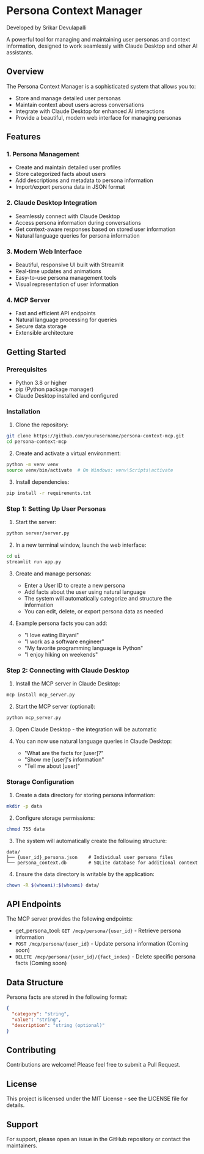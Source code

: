 # Persona Context Manager

Developed by Srikar Devulapalli

A powerful tool for managing and maintaining user personas and context information, designed to work seamlessly with Claude Desktop and other AI assistants.

## Overview

The Persona Context Manager is a sophisticated system that allows you to:
- Store and manage detailed user personas
- Maintain context about users across conversations
- Integrate with Claude Desktop for enhanced AI interactions
- Provide a beautiful, modern web interface for managing personas

## Features

### 1. Persona Management
- Create and maintain detailed user profiles
- Store categorized facts about users
- Add descriptions and metadata to persona information
- Import/export persona data in JSON format

### 2. Claude Desktop Integration
- Seamlessly connect with Claude Desktop
- Access persona information during conversations
- Get context-aware responses based on stored user information
- Natural language queries for persona information

### 3. Modern Web Interface
- Beautiful, responsive UI built with Streamlit
- Real-time updates and animations
- Easy-to-use persona management tools
- Visual representation of user information

### 4. MCP Server
- Fast and efficient API endpoints
- Natural language processing for queries
- Secure data storage
- Extensible architecture

## Getting Started

### Prerequisites
- Python 3.8 or higher
- pip (Python package manager)
- Claude Desktop installed and configured

### Installation

1. Clone the repository:
```bash
git clone https://github.com/yourusername/persona-context-mcp.git
cd persona-context-mcp
```

2. Create and activate a virtual environment:
```bash
python -m venv venv
source venv/bin/activate  # On Windows: venv\Scripts\activate
```

3. Install dependencies:
```bash
pip install -r requirements.txt
```

### Step 1: Setting Up User Personas

1. Start the server:
```bash
python server/server.py
```

2. In a new terminal window, launch the web interface:
```bash
cd ui
streamlit run app.py
```

3. Create and manage personas:
   - Enter a User ID to create a new persona
   - Add facts about the user using natural language
   - The system will automatically categorize and structure the information
   - You can edit, delete, or export persona data as needed

4. Example persona facts you can add:
   - "I love eating Biryani"
   - "I work as a software engineer"
   - "My favorite programming language is Python"
   - "I enjoy hiking on weekends"

### Step 2: Connecting with Claude Desktop

1. Install the MCP server in Claude Desktop:
```bash
mcp install mcp_server.py
```

2. Start the MCP server (optional):
```bash
python mcp_server.py
```

3. Open Claude Desktop - the integration will be automatic

4. You can now use natural language queries in Claude Desktop:
   - "What are the facts for [user]?"
   - "Show me [user]'s information"
   - "Tell me about [user]"

### Storage Configuration

1. Create a data directory for storing persona information:
```bash
mkdir -p data
```

2. Configure storage permissions:
```bash
chmod 755 data
```

3. The system will automatically create the following structure:
```
data/
├── {user_id}_persona.json    # Individual user persona files
└── persona_context.db        # SQLite database for additional context
```

4. Ensure the data directory is writable by the application:
```bash
chown -R $(whoami):$(whoami) data/
```

## API Endpoints

The MCP server provides the following endpoints:

- get_persona_tool: `GET /mcp/persona/{user_id}` - Retrieve persona information
- `POST /mcp/persona/{user_id}` - Update persona information (Coming soon)
- `DELETE /mcp/persona/{user_id}/{fact_index}` - Delete specific persona facts (Coming soon)

## Data Structure

Persona facts are stored in the following format:
```json
{
  "category": "string",
  "value": "string",
  "description": "string (optional)"
}
```

## Contributing

Contributions are welcome! Please feel free to submit a Pull Request.

## License

This project is licensed under the MIT License - see the LICENSE file for details.

## Support

For support, please open an issue in the GitHub repository or contact the maintainers. 